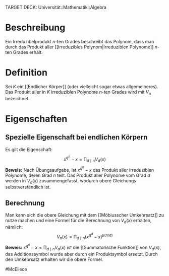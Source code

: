 TARGET DECK: Universität::Mathematik::Algebra

# Beschreibung
Ein Irreduzibelprodukt $n$-ten Grades beschreibt das Polynom, dass man durch das Produkt aller [[Irreduzibles Polynom|Irreduziblen Polynome]] $n$-ten Grades erhält.

# Definition
Sei $K$ ein [[Endlicher Körper]] (oder vielleicht sogar etwas allgemeineres).
Das Produkt aller in $K$ irreduziblen Polynome $n$-ten Grades wird mit $V_n$ bezeichnet.

# Eigenschaften
## Spezielle Eigenschaft bei endlichen Körpern
Es gilt die Eigenschaft:
$$x^{q^n}-x = \prod_{d \mid n}V_d(x)$$
**Beweis:**
Nach Übungsaufgabe, ist $x^{q^n}-x$ das Produkt aller irreduziblen Polynome, deren Grad $n$ teilt. Das Produkt aller Polynome vom Grad $d$ werden in $V_d(x)$ zusammengefasst, wodurch obere Gleichungs selbstverständlich ist.

## Berechnung
Man kann sich die obere Gleichung mit dem [[Möbiusscher Umkehrsatz]] zu nutze machen und eine Formel für die Berechnung von $V_d(x)$ erhalten, nämlich:
$$V_n(x) = \prod_{d \mid n} (x^{q^d}-x)^{\mu(n/d)}$$
**Beweis:**
$x^{q^n}-x = \prod_{d \mid n}V_d(x)$ ist die [[Summatorische Funktion]] von $V_d(x)$, das Additionssymbol wurde aber durch ein Produktsymbol ersetzt. Durch den Umkehrsatz erhalten wir die obere Formel.

$\newcommand{\Q}{\mathbb Q}$
$\newcommand{\R}{\mathbb R}$
$\newcommand{\C}{\mathbb C}$
$\newcommand{\F}{\mathbb F}$
$\newcommand{\Z}{\mathbb Z}$
$\newcommand{\N}{\mathbb N}$
$\newcommand{\a}{\alpha}$

#McEliece 



